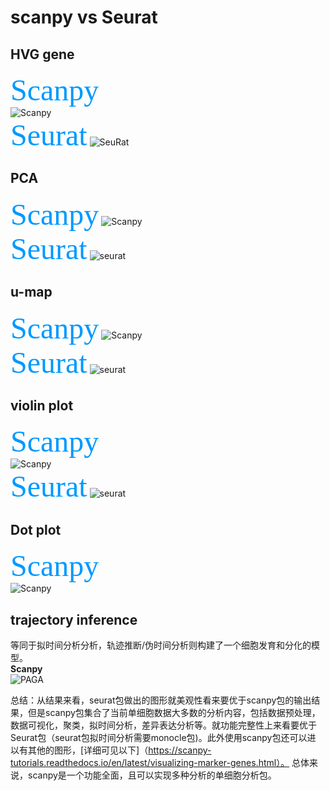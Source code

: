 # scanpy vs Seurat 
## HVG gene
<font color=#0099ff size=12 face="黑体">Scanpy</font>  
![Scanpy](https://github.com/Rickyzhang1990/during_work/blob/master/paper_and_Algorithm/image/Scanpy_HVG.png)  
<font color=#0099ff size=12 face="黑体">Seurat</font>
![SeuRat](https://github.com/Rickyzhang1990/during_work/blob/master/paper_and_Algorithm/image/Seurat_HVG.png)  

## PCA 
<font color=#0099ff size=12 face="黑体">Scanpy</font> 
![Scanpy](https://github.com/Rickyzhang1990/during_work/blob/master/paper_and_Algorithm/image/Scanpy_PCA.png)   
<font color=#0099ff size=12 face="黑体">Seurat</font>
![seurat](https://github.com/Rickyzhang1990/during_work/blob/master/paper_and_Algorithm/image/Seurat_PCA.png)  

## u-map
<font color=#0099ff size=12 face="黑体">Scanpy</font> 
![Scanpy](https://github.com/Rickyzhang1990/during_work/blob/master/paper_and_Algorithm/image/Scanpy_umap.png)   
<font color=#0099ff size=12 face="黑体">Seurat</font>
![seurat](https://github.com/Rickyzhang1990/during_work/blob/master/paper_and_Algorithm/image/Seurat_umap.png)

## violin plot 
<font color=#0099ff size=12 face="黑体">Scanpy</font>  
![Scanpy](https://github.com/Rickyzhang1990/during_work/blob/master/paper_and_Algorithm/image/Scanpy_violin.png)  
<font color=#0099ff size=12 face="黑体">Seurat</font> 
![seurat](https://github.com/Rickyzhang1990/during_work/blob/master/paper_and_Algorithm/image/Seurat_violin.png)

## Dot plot  
<font color=#0099ff size=12 face="黑体">Scanpy</font>  
![Scanpy](https://github.com/Rickyzhang1990/during_work/blob/master/paper_and_Algorithm/image/Scanpy_dotplot.png)   

##  trajectory inference   
等同于拟时间分析分析，轨迹推断/伪时间分析则构建了一个细胞发育和分化的模型。  
**Scanpy**  
![ PAGA](https://github.com/Rickyzhang1990/during_work/blob/master/paper_and_Algorithm/image/Scanpy_paga.png)  

总结：从结果来看，seurat包做出的图形就美观性看来要优于scanpy包的输出结果，但是scanpy包集合了当前单细胞数据大多数的分析内容，包括数据预处理，   
数据可视化，聚类，拟时间分析，差异表达分析等。就功能完整性上来看要优于Seurat包（seurat包拟时间分析需要monocle包)。此外使用scanpy包还可以进  
以有其他的图形，[详细可见以下]（https://scanpy-tutorials.readthedocs.io/en/latest/visualizing-marker-genes.html）。
总体来说，scanpy是一个功能全面，且可以实现多种分析的单细胞分析包。